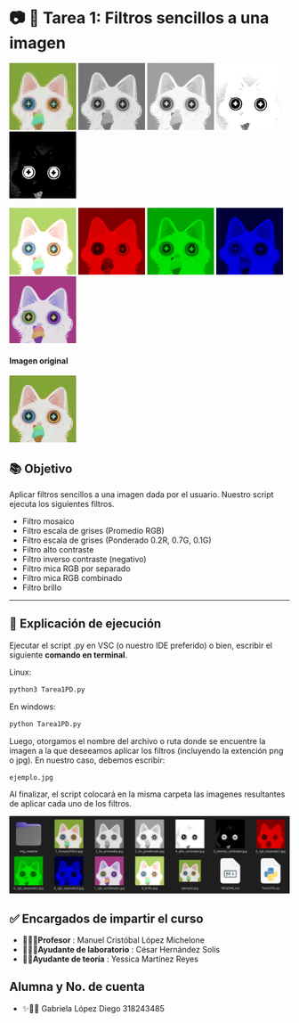 # 📷 🌱 Tarea 1: Filtros sencillos a una imagen

<!-- Muestra tres imágenes en un mismo renglón -->
<p>
  <img src="img_readme/1_mosaicoFiltro.jpg"  width="120"/>
  <img src="img_readme/2_bn_promedio.jpg"  width="120"/>
  <img src="img_readme/3_bn_ponderado.jpg" width="120"/>
    <img src="img_readme/4_alto_contraste.jpg"  width="120"/>
  <img src="img_readme/5_inverso_contraste.jpg"  width="120"/>
</p>

<p>

  <img src="img_readme/8_brillo.jpg" width="120"/>
  <img src="img_readme/6_rgb_separado1.jpg"  width="120"/>
  <img src="img_readme/6_rgb_separado2.jpg"  width="120"/>
  <img src="img_readme/6_rgb_separado3.jpg" width="120"/>
  <img src="img_readme/7_rgb_combinado.jpg"  width="120"/>
</p>

<p>
<h4>Imagen original</h4>
<img src="img_readme/ejemplo.jpg"  width="120"/>
</p>


## 📚 Objetivo 

Aplicar filtros sencillos a una imagen dada por el usuario. Nuestro script ejecuta los siguientes filtros. 

* Filtro mosaico
* Filtro escala de grises (Promedio RGB)
* Filtro escala de grises (Ponderado 0.2R, 0.7G, 0.1G)
* Filtro alto contraste 
* Filtro inverso contraste (negativo)
* Filtro mica RGB por separado 
* Filtro mica RGB combinado
* Filtro brillo

---

## 📌 Explicación de ejecución

Ejecutar el script .py en VSC (o nuestro IDE preferido) o bien, escribir el siguiente **comando en terminal**.

Linux:

``` bash
python3 Tarea1PD.py
```

En windows:

``` bash
python Tarea1PD.py
```

Luego, otorgamos el nombre del archivo o ruta donde se encuentre la imagen a la que deseeamos aplicar los filtros (incluyendo la extención png o jpg). En nuestro caso, debemos escribir: 

``` bash
ejemplo.jpg
```
Al finalizar, el script colocará en la misma carpeta las imagenes resultantes de aplicar cada uno de los filtros. 

<img src="img_readme/ss.png" width=650>






## ✅ Encargados de impartir el curso

* 👨🏻‍🏫**Profesor** : Manuel Cristóbal López Michelone
* 👨🏻‍💻**Ayudante de laboratorio** : César Hernández Solís
* 👩🏻**Ayudante de teoría** : Yessica Martínez Reyes








## Alumna y No. de cuenta

* ✨👩🏻 Gabriela López Diego 318243485